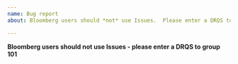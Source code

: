 ```yaml
---
name: Bug report
about: Bloomberg users should *not* use Issues.  Please enter a DRQS to group 101

---
```


**Bloomberg users should not use Issues - please enter a DRQS to group 101**
